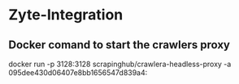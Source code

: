 # Zyte-Integration

## Docker comand to start the crawlers proxy 
docker run -p 3128:3128 scrapinghub/crawlera-headless-proxy -a 095dee430d06407e8bb1656547d839a4:

